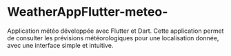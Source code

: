 # WeatherAppFlutter-meteo-
Application météo développée avec Flutter et Dart. Cette application permet de consulter les prévisions météorologiques pour une localisation donnée, avec une interface simple et intuitive.
